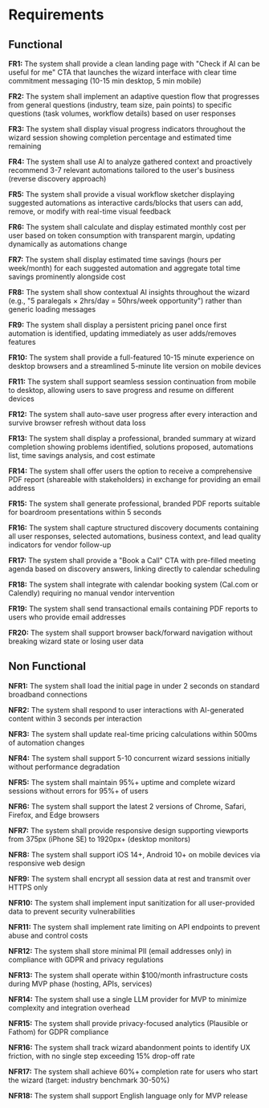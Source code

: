 # Requirements

## Functional

**FR1:** The system shall provide a clean landing page with "Check if AI can be useful for me" CTA that launches the wizard interface with clear time commitment messaging (10-15 min desktop, 5 min mobile)

**FR2:** The system shall implement an adaptive question flow that progresses from general questions (industry, team size, pain points) to specific questions (task volumes, workflow details) based on user responses

**FR3:** The system shall display visual progress indicators throughout the wizard session showing completion percentage and estimated time remaining

**FR4:** The system shall use AI to analyze gathered context and proactively recommend 3-7 relevant automations tailored to the user's business (reverse discovery approach)

**FR5:** The system shall provide a visual workflow sketcher displaying suggested automations as interactive cards/blocks that users can add, remove, or modify with real-time visual feedback

**FR6:** The system shall calculate and display estimated monthly cost per user based on token consumption with transparent margin, updating dynamically as automations change

**FR7:** The system shall display estimated time savings (hours per week/month) for each suggested automation and aggregate total time savings prominently alongside cost

**FR8:** The system shall show contextual AI insights throughout the wizard (e.g., "5 paralegals × 2hrs/day = 50hrs/week opportunity") rather than generic loading messages

**FR9:** The system shall display a persistent pricing panel once first automation is identified, updating immediately as user adds/removes features

**FR10:** The system shall provide a full-featured 10-15 minute experience on desktop browsers and a streamlined 5-minute lite version on mobile devices

**FR11:** The system shall support seamless session continuation from mobile to desktop, allowing users to save progress and resume on different devices

**FR12:** The system shall auto-save user progress after every interaction and survive browser refresh without data loss

**FR13:** The system shall display a professional, branded summary at wizard completion showing problems identified, solutions proposed, automations list, time savings analysis, and cost estimate

**FR14:** The system shall offer users the option to receive a comprehensive PDF report (shareable with stakeholders) in exchange for providing an email address

**FR15:** The system shall generate professional, branded PDF reports suitable for boardroom presentations within 5 seconds

**FR16:** The system shall capture structured discovery documents containing all user responses, selected automations, business context, and lead quality indicators for vendor follow-up

**FR17:** The system shall provide a "Book a Call" CTA with pre-filled meeting agenda based on discovery answers, linking directly to calendar scheduling

**FR18:** The system shall integrate with calendar booking system (Cal.com or Calendly) requiring no manual vendor intervention

**FR19:** The system shall send transactional emails containing PDF reports to users who provide email addresses

**FR20:** The system shall support browser back/forward navigation without breaking wizard state or losing user data

## Non Functional

**NFR1:** The system shall load the initial page in under 2 seconds on standard broadband connections

**NFR2:** The system shall respond to user interactions with AI-generated content within 3 seconds per interaction

**NFR3:** The system shall update real-time pricing calculations within 500ms of automation changes

**NFR4:** The system shall support 5-10 concurrent wizard sessions initially without performance degradation

**NFR5:** The system shall maintain 95%+ uptime and complete wizard sessions without errors for 95%+ of users

**NFR6:** The system shall support the latest 2 versions of Chrome, Safari, Firefox, and Edge browsers

**NFR7:** The system shall provide responsive design supporting viewports from 375px (iPhone SE) to 1920px+ (desktop monitors)

**NFR8:** The system shall support iOS 14+, Android 10+ on mobile devices via responsive web design

**NFR9:** The system shall encrypt all session data at rest and transmit over HTTPS only

**NFR10:** The system shall implement input sanitization for all user-provided data to prevent security vulnerabilities

**NFR11:** The system shall implement rate limiting on API endpoints to prevent abuse and control costs

**NFR12:** The system shall store minimal PII (email addresses only) in compliance with GDPR and privacy regulations

**NFR13:** The system shall operate within $100/month infrastructure costs during MVP phase (hosting, APIs, services)

**NFR14:** The system shall use a single LLM provider for MVP to minimize complexity and integration overhead

**NFR15:** The system shall provide privacy-focused analytics (Plausible or Fathom) for GDPR compliance

**NFR16:** The system shall track wizard abandonment points to identify UX friction, with no single step exceeding 15% drop-off rate

**NFR17:** The system shall achieve 60%+ completion rate for users who start the wizard (target: industry benchmark 30-50%)

**NFR18:** The system shall support English language only for MVP release
